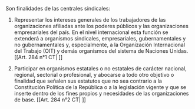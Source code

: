 Son finalidades de las centrales sindicales:

1) Representar los intereses generales de los trabajadores de las organizaciones afiliadas ante los poderes públicos y las organizaciones empresariales del país. En el nivel internacional esta función se extenderá a organismos sindicales, empresariales, gubernamentales y no gubernamentales y, especialmente, a la Organización Internacional del Trabajo (OIT) y demás organismos del sistema de Naciones Unidas. [[Art. 284 n°1 CT| ]]

2) Participar en organismos estatales o no estatales de carácter nacional, regional, sectorial o profesional, y abocarse a todo otro objetivo o finalidad que señalen sus estatutos que no sea contrario a la Constitución Política de la República o a la legislación vigente y que se inserte dentro de los fines propios y necesidades de las organizaciones de base. [[Art. 284 n°2 CT| ]]